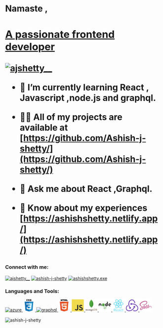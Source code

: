 <h1 align="left">Namaste ,<a href="Ashish J shetty" />
<h3 align="left">A passionate frontend developer</h3>



<p align="left"> <a href="https://twitter.com/ajshetty__" target="blank"><img src="https://img.shields.io/twitter/follow/ajshetty__?logo=twitter&style=for-the-badge" alt="ajshetty__" /></a> </p>

- 🌱 I’m currently learning **React , Javascript ,node.js and graphql.**

- 👨‍💻 All of my projects are available at [https://github.com/Ashish-j-shetty/](https://github.com/Ashish-j-shetty/)

- 💬 Ask me about **React ,Graphql.**

- 📄 Know about my experiences [https://ashishshetty.netlify.app/](https://ashishshetty.netlify.app/)

<h3 align="left">Connect with me:</h3>
<p align="left">
<a href="https://twitter.com/ajshetty__" target="blank"><img align="center" src="https://cdn.jsdelivr.net/npm/simple-icons@3.0.1/icons/twitter.svg" alt="ajshetty__" height="30" width="40" /></a>
<a href="https://linkedin.com/in/ashish-j-shetty" target="blank"><img align="center" src="https://cdn.jsdelivr.net/npm/simple-icons@3.0.1/icons/linkedin.svg" alt="ashish-j-shetty" height="30" width="40" /></a>
<a href="https://instagram.com/ashishshetty.exe" target="blank"><img align="center" src="https://cdn.jsdelivr.net/npm/simple-icons@3.0.1/icons/instagram.svg" alt="ashishshetty.exe" height="30" width="40" /></a>
</p>

<h3 align="left">Languages and Tools:</h3>
<p align="left"> 
  <a href="https://azure.microsoft.com/en-in/" target="_blank"> <img src="https://www.vectorlogo.zone/logos/microsoft_azure/microsoft_azure-icon.svg" alt="azure" width="40" height="40"/> </a> 
  <a href="https://www.w3schools.com/css/" target="_blank"> <img src="https://raw.githubusercontent.com/devicons/devicon/master/icons/css3/css3-original-wordmark.svg" alt="css3" width="40" height="40"/> </a> <a href="https://graphql.org" target="_blank"> <img src="https://www.vectorlogo.zone/logos/graphql/graphql-icon.svg" alt="graphql" width="40" height="40"/> </a> <a href="https://www.w3.org/html/" target="_blank"> <img src="https://raw.githubusercontent.com/devicons/devicon/master/icons/html5/html5-original-wordmark.svg" alt="html5" width="40" height="40"/> </a> <a href="https://developer.mozilla.org/en-US/docs/Web/JavaScript" target="_blank"> <img src="https://raw.githubusercontent.com/devicons/devicon/master/icons/javascript/javascript-original.svg" alt="javascript" width="40" height="40"/> </a> <a href="https://www.mongodb.com/" target="_blank"> <img src="https://raw.githubusercontent.com/devicons/devicon/master/icons/mongodb/mongodb-original-wordmark.svg" alt="mongodb" width="40" height="40"/> </a> <a href="https://nodejs.org" target="_blank"> <img src="https://raw.githubusercontent.com/devicons/devicon/master/icons/nodejs/nodejs-original-wordmark.svg" alt="nodejs" width="40" height="40"/> </a> <a href="https://reactjs.org/" target="_blank"> <img src="https://raw.githubusercontent.com/devicons/devicon/master/icons/react/react-original-wordmark.svg" alt="react" width="40" height="40"/> </a> <a href="https://redux.js.org" target="_blank"> <img src="https://raw.githubusercontent.com/devicons/devicon/master/icons/redux/redux-original.svg" alt="redux" width="40" height="40"/> </a> <a href="https://sass-lang.com" target="_blank"> <img src="https://raw.githubusercontent.com/devicons/devicon/master/icons/sass/sass-original.svg" alt="sass" width="40" height="40"/> </a> </p>

<p><img align="center" src="https://github-readme-stats.vercel.app/api/top-langs?username=ashish-j-shetty&show_icons=true&locale=en&layout=compact" alt="ashish-j-shetty" /></p>
